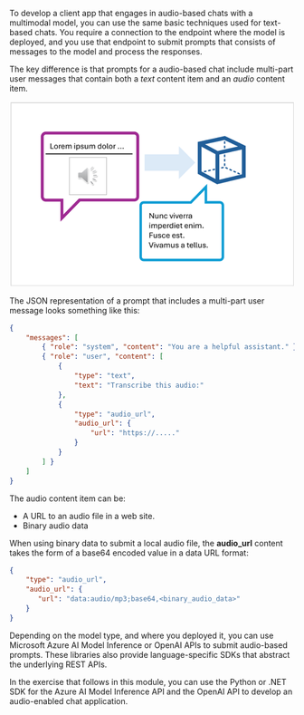 To develop a client app that engages in audio-based chats with a multimodal model, you can use the same basic techniques used for text-based chats. You require a connection to the endpoint where the model is deployed, and you use that endpoint to submit prompts that consists of messages to the model and process the responses.

The key difference is that prompts for a audio-based chat include multi-part user messages that contain both a *text* content item and an *audio* content item.

![Diagram of a multi-part prompt being submitted to a model.](../media/multi-part-prompt.png)

The JSON representation of a prompt that includes a multi-part user message looks something like this:

```json
{ 
    "messages": [ 
        { "role": "system", "content": "You are a helpful assistant." }, 
        { "role": "user", "content": [  
            { 
                "type": "text", 
                "text": "Transcribe this audio:" 
            },
            { 
                "type": "audio_url",
                "audio_url": {
                    "url": "https://....."
                }
            }
        ] } 
    ]
} 
```

The audio content item can be:

- A URL to an audio file in a web site.
- Binary audio data

When using binary data to submit a local audio file, the **audio_url** content takes the form of a base64 encoded value in a data URL format:

```json
{
    "type": "audio_url",
    "audio_url": {
       "url": "data:audio/mp3;base64,<binary_audio_data>"
    }
}
```

Depending on the model type, and where you deployed it, you can use Microsoft Azure AI Model Inference or OpenAI APIs to submit audio-based prompts. These libraries also provide language-specific SDKs that abstract the underlying REST APIs.

In the exercise that follows in this module, you can use the Python or .NET SDK for the Azure AI Model Inference API and the OpenAI API to develop an audio-enabled chat application.
